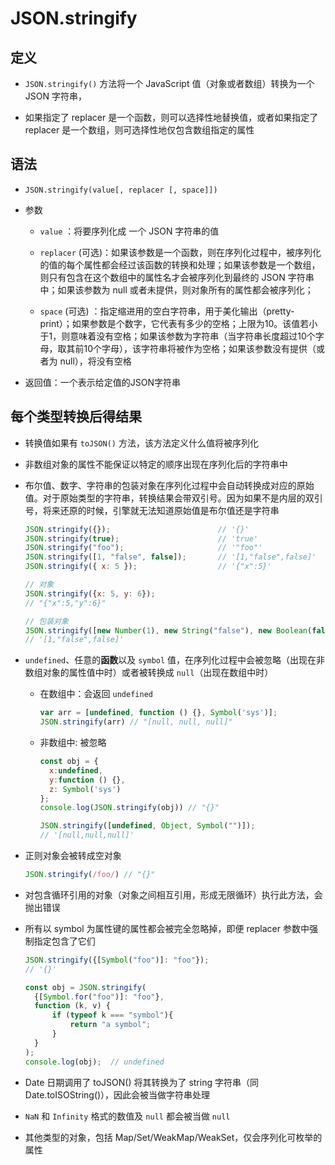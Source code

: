 # JSON.stringify

## 定义

  - `JSON.stringify()` 方法将一个 JavaScript 值（对象或者数组）转换为一个 JSON 字符串，

  - 如果指定了 replacer 是一个函数，则可以选择性地替换值，或者如果指定了 replacer 是一个数组，则可选择性地仅包含数组指定的属性

## 语法

  - `JSON.stringify(value[, replacer [, space]])`

  - 参数

      - `value` ：将要序列化成 一个 JSON 字符串的值

      - `replacer` (可选)：如果该参数是一个函数，则在序列化过程中，被序列化的值的每个属性都会经过该函数的转换和处理；如果该参数是一个数组，则只有包含在这个数组中的属性名才会被序列化到最终的 JSON 字符串中；如果该参数为 null 或者未提供，则对象所有的属性都会被序列化；

      - `space` (可选) ：指定缩进用的空白字符串，用于美化输出（pretty-print）；如果参数是个数字，它代表有多少的空格；上限为10。该值若小于1，则意味着没有空格；如果该参数为字符串（当字符串长度超过10个字母，取其前10个字母），该字符串将被作为空格；如果该参数没有提供（或者为 null），将没有空格

  - 返回值：一个表示给定值的JSON字符串

## 每个类型转换后得结果

  - 转换值如果有 `toJSON()` 方法，该方法定义什么值将被序列化

  - 非数组对象的属性不能保证以特定的顺序出现在序列化后的字符串中

  - 布尔值、数字、字符串的包装对象在序列化过程中会自动转换成对应的原始值。对于原始类型的字符串，转换结果会带双引号。因为如果不是内层的双引号，将来还原的时候，引擎就无法知道原始值是布尔值还是字符串

    ```js
    JSON.stringify({});                        // '{}'
    JSON.stringify(true);                      // 'true'
    JSON.stringify("foo");                     // '"foo"'
    JSON.stringify([1, "false", false]);       // '[1,"false",false]'
    JSON.stringify({ x: 5 });                  // '{"x":5}'
    ```

    ```js
    // 对象
    JSON.stringify({x: 5, y: 6});
    // "{"x":5,"y":6}"
    ```

    ```js
    // 包装对象
    JSON.stringify([new Number(1), new String("false"), new Boolean(false)]);
    // '[1,"false",false]'
    ```

  - `undefined`、任意的**函数**以及 `symbol` 值，在序列化过程中会被忽略（出现在非数组对象的属性值中时）或者被转换成 `null`（出现在数组中时）

      - 在数组中：会返回 `undefined`

        ```js
        var arr = [undefined, function () {}, Symbol('sys')];
        JSON.stringify(arr) // "[null, null, null]"
        ```

      - 非数组中: 被忽略

        ```js
        const obj = {
          x:undefined,
          y:function () {},
          z: Symbol('sys')
        };
        console.log(JSON.stringify(obj)) // "{}"
        ```

        ```js
        JSON.stringify([undefined, Object, Symbol("")]);
        // '[null,null,null]'
        ```

  - 正则对象会被转成空对象

    ```js
    JSON.stringify(/foo/) // "{}"
    ```

  - 对包含循环引用的对象（对象之间相互引用，形成无限循环）执行此方法，会抛出错误

  - 所有以 symbol 为属性键的属性都会被完全忽略掉，即便 replacer 参数中强制指定包含了它们

    ```js
    JSON.stringify({[Symbol("foo")]: "foo"});
    // '{}'
    ```

    ```js
    const obj = JSON.stringify(
      {[Symbol.for("foo")]: "foo"},
      function (k, v) {
          if (typeof k === "symbol"){
              return "a symbol";
          }
      }
    );
    console.log(obj);  // undefined
    ```

  - Date 日期调用了 toJSON() 将其转换为了 string 字符串（同Date.toISOString()），因此会被当做字符串处理

  - `NaN` 和 `Infinity` 格式的数值及 `null` 都会被当做 `null`

  - 其他类型的对象，包括 Map/Set/WeakMap/WeakSet，仅会序列化可枚举的属性
